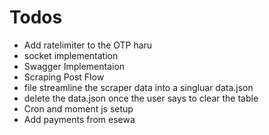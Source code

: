 # Todos

- Add ratelimiter to the OTP haru
- socket implementation
- Swagger Implementaion
- Scraping Post Flow
- file streamline the scraper data into a singluar data.json
- delete the data.json once the user says to clear the table
- Cron and moment js setup
- Add payments from esewa
